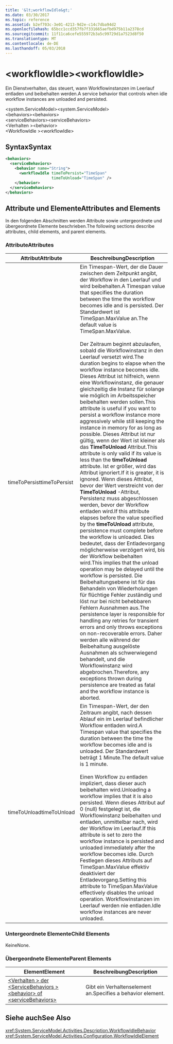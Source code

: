 ```yaml
---
title: '&lt;workflowIdle&gt;'
ms.date: 03/30/2017
ms.topic: reference
ms.assetid: b2ef703c-3e01-4213-9d2e-c14c7dba94d2
ms.openlocfilehash: 65bcc1ccd357fb7f331665aefbd975b11a2378cd
ms.sourcegitcommit: 11f11ca6cefe555972b3a5c99729d1a7523d8f50
ms.translationtype: MT
ms.contentlocale: de-DE
ms.lasthandoff: 05/03/2018
---
```

# <a name="ltworkflowidlegt"></a><span data-ttu-id="30408-102">&lt;workflowIdle&gt;</span><span class="sxs-lookup"><span data-stu-id="30408-102">&lt;workflowIdle&gt;</span></span>
<span data-ttu-id="30408-103">Ein Dienstverhalten, das steuert, wann Workflowinstanzen im Leerlauf entladen und beibehalten werden.</span><span class="sxs-lookup"><span data-stu-id="30408-103">A service behavior that controls when idle workflow instances are unloaded and persisted.</span></span>  
  
<span data-ttu-id="30408-104">\<system.ServiceModel></span><span class="sxs-lookup"><span data-stu-id="30408-104">\<system.ServiceModel></span></span>  
<span data-ttu-id="30408-105">\<behaviors></span><span class="sxs-lookup"><span data-stu-id="30408-105">\<behaviors></span></span>  
<span data-ttu-id="30408-106">\<serviceBehaviors></span><span class="sxs-lookup"><span data-stu-id="30408-106">\<serviceBehaviors></span></span>  
<span data-ttu-id="30408-107">\<Verhalten ></span><span class="sxs-lookup"><span data-stu-id="30408-107">\<behavior></span></span>  
<span data-ttu-id="30408-108">\<WorkflowIdle ></span><span class="sxs-lookup"><span data-stu-id="30408-108">\<workflowIdle></span></span>  
  
## <a name="syntax"></a><span data-ttu-id="30408-109">Syntax</span><span class="sxs-lookup"><span data-stu-id="30408-109">Syntax</span></span>  
  
```xml  
<behaviors>
  <serviceBehaviors>
    <behavior name="String">
      <workflowIdle timeToPersist="TimeSpan" 
                    timeToUnload="TimeSpan" />
    </behavior>
  </serviceBehaviors>
</behaviors>  
```  
  
## <a name="attributes-and-elements"></a><span data-ttu-id="30408-110">Attribute und Elemente</span><span class="sxs-lookup"><span data-stu-id="30408-110">Attributes and Elements</span></span>  
 <span data-ttu-id="30408-111">In den folgenden Abschnitten werden Attribute sowie untergeordnete und übergeordnete Elemente beschrieben.</span><span class="sxs-lookup"><span data-stu-id="30408-111">The following sections describe attributes, child elements, and parent elements.</span></span>  
  
### <a name="attributes"></a><span data-ttu-id="30408-112">Attribute</span><span class="sxs-lookup"><span data-stu-id="30408-112">Attributes</span></span>  
  
|<span data-ttu-id="30408-113">Attribut</span><span class="sxs-lookup"><span data-stu-id="30408-113">Attribute</span></span>|<span data-ttu-id="30408-114">Beschreibung</span><span class="sxs-lookup"><span data-stu-id="30408-114">Description</span></span>|  
|---------------|-----------------|  
|<span data-ttu-id="30408-115">timeToPersist</span><span class="sxs-lookup"><span data-stu-id="30408-115">timeToPersist</span></span>|<span data-ttu-id="30408-116">Ein Timespan-Wert, der die Dauer zwischen dem Zeitpunkt angibt, der Workflow in den Leerlauf und wird beibehalten.</span><span class="sxs-lookup"><span data-stu-id="30408-116">A Timespan value that specifies the duration between the time the workflow becomes idle and is persisted.</span></span> <span data-ttu-id="30408-117">Der Standardwert ist TimeSpan.MaxValue an.</span><span class="sxs-lookup"><span data-stu-id="30408-117">The default value is TimeSpan.MaxValue.</span></span><br /><br /> <span data-ttu-id="30408-118">Der Zeitraum beginnt abzulaufen, sobald die Workflowinstanz in den Leerlauf versetzt wird.</span><span class="sxs-lookup"><span data-stu-id="30408-118">The duration begins to elapse when the workflow instance becomes idle.</span></span> <span data-ttu-id="30408-119">Dieses Attribut ist hilfreich, wenn eine Workflowinstanz, die genauer gleichzeitig die Instanz für solange wie möglich im Arbeitsspeicher beibehalten werden sollen.</span><span class="sxs-lookup"><span data-stu-id="30408-119">This attribute  is useful if you want to persist a workflow instance more aggressively while still keeping the instance in memory for as long as possible.</span></span> <span data-ttu-id="30408-120">Dieses Attribut ist nur gültig, wenn der Wert ist kleiner als das **TimeToUnload** Attribut.</span><span class="sxs-lookup"><span data-stu-id="30408-120">This attribute  is only valid if its value is less than the **timeToUnload** attribute.</span></span> <span data-ttu-id="30408-121">Ist er größer, wird das Attribut ignoriert.</span><span class="sxs-lookup"><span data-stu-id="30408-121">If it is greater, it is ignored.</span></span> <span data-ttu-id="30408-122">Wenn dieses Attribut, bevor der Wert verstreicht von der **TimeToUnload** -Attribut, Persistenz muss abgeschlossen werden, bevor der Workflow entladen wird.</span><span class="sxs-lookup"><span data-stu-id="30408-122">If this attribute elapses before the value specified by the **timeToUnload** attribute, persistence must complete before the workflow is unloaded.</span></span> <span data-ttu-id="30408-123">Dies bedeutet, dass der Entladevorgang möglicherweise verzögert wird, bis der Workflow beibehalten wird.</span><span class="sxs-lookup"><span data-stu-id="30408-123">This implies that the unload operation may be delayed until the workflow is persisted.</span></span> <span data-ttu-id="30408-124">Die Beibehaltungsebene ist für das Behandeln von Wiederholungen für flüchtige Fehler zuständig und löst nur bei nicht behebbaren Fehlern Ausnahmen aus.</span><span class="sxs-lookup"><span data-stu-id="30408-124">The persistence layer is responsible for handling any retries for transient errors and only throws exceptions on non-recoverable errors.</span></span> <span data-ttu-id="30408-125">Daher werden alle während der Beibehaltung ausgelöste Ausnahmen als schwerwiegend behandelt, und die Workflowinstanz wird abgebrochen.</span><span class="sxs-lookup"><span data-stu-id="30408-125">Therefore, any exceptions thrown during persistence are treated as fatal and the workflow instance is aborted.</span></span>|  
|<span data-ttu-id="30408-126">timeToUnload</span><span class="sxs-lookup"><span data-stu-id="30408-126">timeToUnload</span></span>|<span data-ttu-id="30408-127">Ein Timespan-Wert, der den Zeitraum angibt, nach dessen Ablauf ein im Leerlauf befindlicher Workflow entladen wird.</span><span class="sxs-lookup"><span data-stu-id="30408-127">A Timespan value that specifies the duration between the time the workflow becomes idle and is unloaded.</span></span> <span data-ttu-id="30408-128">Der Standardwert beträgt 1 Minute.</span><span class="sxs-lookup"><span data-stu-id="30408-128">The default value is 1 minute.</span></span><br /><br /> <span data-ttu-id="30408-129">Einen Workflow zu entladen impliziert, dass dieser auch beibehalten wird.</span><span class="sxs-lookup"><span data-stu-id="30408-129">Unloading a workflow implies that it is also persisted.</span></span> <span data-ttu-id="30408-130">Wenn dieses Attribut auf 0 (null) festgelegt ist, die Workflowinstanz beibehalten und entladen, unmittelbar nach, wird der Workflow im Leerlauf.</span><span class="sxs-lookup"><span data-stu-id="30408-130">If this attribute is set to zero the workflow instance is persisted and unloaded immediately after the workflow becomes idle.</span></span> <span data-ttu-id="30408-131">Durch Festlegen dieses Attributs auf TimeSpan.MaxValue effektiv deaktiviert der Entladevorgang.</span><span class="sxs-lookup"><span data-stu-id="30408-131">Setting this attribute to TimeSpan.MaxValue effectively disables the unload operation.</span></span> <span data-ttu-id="30408-132">Workflowinstanzen im Leerlauf werden nie entladen.</span><span class="sxs-lookup"><span data-stu-id="30408-132">Idle workflow instances are never unloaded.</span></span>|  
  
### <a name="child-elements"></a><span data-ttu-id="30408-133">Untergeordnete Elemente</span><span class="sxs-lookup"><span data-stu-id="30408-133">Child Elements</span></span>  
 <span data-ttu-id="30408-134">Keine</span><span class="sxs-lookup"><span data-stu-id="30408-134">None.</span></span>  
  
### <a name="parent-elements"></a><span data-ttu-id="30408-135">Übergeordnete Elemente</span><span class="sxs-lookup"><span data-stu-id="30408-135">Parent Elements</span></span>  
  
|<span data-ttu-id="30408-136">Element</span><span class="sxs-lookup"><span data-stu-id="30408-136">Element</span></span>|<span data-ttu-id="30408-137">Beschreibung</span><span class="sxs-lookup"><span data-stu-id="30408-137">Description</span></span>|  
|-------------|-----------------|  
|[<span data-ttu-id="30408-138">\<Verhalten > der \<ServiceBehaviors ></span><span class="sxs-lookup"><span data-stu-id="30408-138">\<behavior> of \<serviceBehaviors></span></span>](../../../../../docs/framework/configure-apps/file-schema/windows-workflow-foundation/behavior-of-servicebehaviors-of-workflow.md)|<span data-ttu-id="30408-139">Gibt ein Verhaltenselement an.</span><span class="sxs-lookup"><span data-stu-id="30408-139">Specifies a behavior element.</span></span>|  
  
## <a name="see-also"></a><span data-ttu-id="30408-140">Siehe auch</span><span class="sxs-lookup"><span data-stu-id="30408-140">See Also</span></span>  
 <xref:System.ServiceModel.Activities.Description.WorkflowIdleBehavior>  
 <xref:System.ServiceModel.Activities.Configuration.WorkflowIdleElement>
